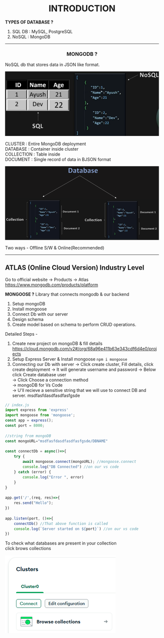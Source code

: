 # <center> INTRODUCTION

**TYPES OF DATABASE ?**
1. SQL DB : MySQL, PostgreSQL
2. NoSQL : MongoDB

---
### <center> MONGODB ?
NoSQL db that stores data in JSON like format.

![alt text](image.png)  

CLUSTER : Entire MongoDB deployment  
DATABASE : Container inside cluster  
COLLECTION : Table inside  
DOCUMENT : Single record of data in BJSON format  

![alt text](image-7.png)

Two ways - Offline S/W & Online(Recommended)

---
## ATLAS (Online Cloud Version) Industry Level

Go to official website -> Products -> Atlas  
https://www.mongodb.com/products/platform  

**MONGOOSE ?**
Library that connects mongodb & our backend

1. Setup mongoDB
2. Install mongoose
3. Connect Db with our server
4. Design schema
5. Create model based on schema to perform CRUD operations.

Detailed Steps -
1. Create new project on mongoDB & fill details https://cloud.mongodb.com/v2#/org/68a96e411b63e343cdf6d4e0/projects
2. Setup Express Server & Install mongoose `npm i mongoose`
3. Connecting our Db with server
-> Click create cluster, Fill details, click create deployment
-> It will generate username and password
-> Below click Create database user  
-> Click Choose a connection method  
-> mongoDB for Vs Code  
-> U'll recieve a sensitive string that we will use to connect DB and server.
msdfasfdasdfasdfasfgsde

```js
// index.js
import express from 'express'
import mongoose from 'mongoose';
const app = express();
const port = 8000;

//string from mongoDB
const mongoURL="msdfasfdasdfasdfasfgsde/DBNAME"

const connectDb = async()=>{
    try {
        await mongoose.connect(mongoURL); //mongoose.connect
        console.log("DB Connected") //on our vs code
    } catch (error) {
        console.log("Error ", error)
    }
} 

app.get('/',(req, res)=>{
    res.send("Hello");
})

app.listen(port, ()=>{
    connectDb() //That above function is called
    console.log(`Server started on ${port}`) //on our vs code
})
```
To check what databases are present in your collection  
click brows collections

![alt text](image-6.png)